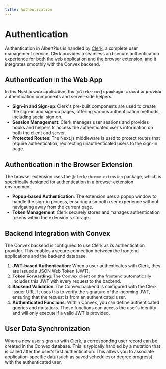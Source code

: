 ```yaml
---
title: Authentication
---
```


# Authentication

Authentication in AlbertPlus is handled by [Clerk](https://clerk.com/), a complete user management service. Clerk provides a seamless and secure authentication experience for both the web application and the browser extension, and it integrates smoothly with the Convex backend.

## Authentication in the Web App

In the Next.js web application, the `@clerk/nextjs` package is used to provide authentication components and server-side helpers.

-   **Sign-in and Sign-up**: Clerk's pre-built components are used to create the sign-in and sign-up pages, offering various authentication methods, including social sign-on.
-   **Session Management**: Clerk manages user sessions and provides hooks and helpers to access the authenticated user's information on both the client and server.
-   **Protected Routes**: The Next.js middleware is used to protect routes that require authentication, redirecting unauthenticated users to the sign-in page.

## Authentication in the Browser Extension

The browser extension uses the `@clerk/chrome-extension` package, which is specifically designed for authentication in a browser extension environment.

-   **Popup-based Authentication**: The extension uses a popup window to handle the sign-in process, ensuring a smooth user experience without navigating away from the current page.
-   **Token Management**: Clerk securely stores and manages authentication tokens within the extension's storage.

## Backend Integration with Convex

The Convex backend is configured to use Clerk as its authentication provider. This enables a secure connection between the frontend applications and the backend database.

1.  **JWT-based Authentication**: When a user authenticates with Clerk, they are issued a JSON Web Token (JWT).
2.  **Token Forwarding**: The Convex client on the frontend automatically includes this JWT with every request to the backend.
3.  **Backend Validation**: The Convex backend is configured with the Clerk issuer URL. It uses this to verify the signature of the incoming JWT, ensuring that the request is from an authenticated user.
4.  **Authenticated Functions**: Within Convex, you can define authenticated queries and mutations. These functions can access the user's identity and will only execute if a valid JWT is provided.

## User Data Synchronization

When a new user signs up with Clerk, a corresponding user record can be created in the Convex database. This is typically handled by a mutation that is called after the user's first authentication. This allows you to associate application-specific data (such as saved schedules or degree progress) with the authenticated user.
